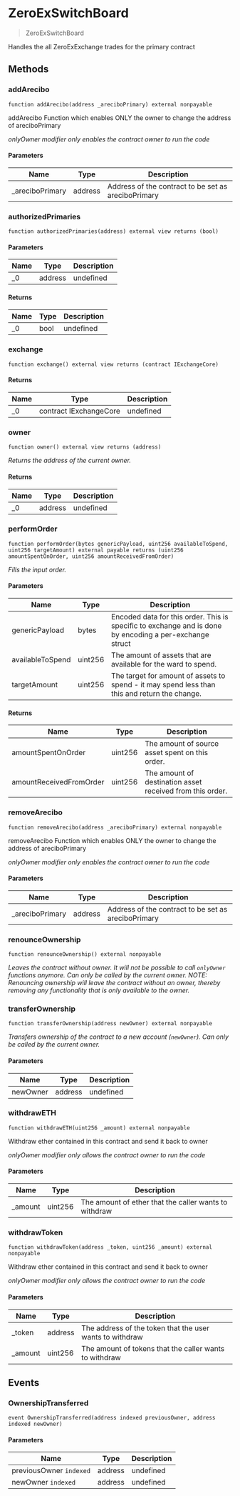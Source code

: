 # ZeroExSwitchBoard



> ZeroExSwitchBoard

Handles the all ZeroExExchange trades for the primary contract



## Methods

### addArecibo

```solidity
function addArecibo(address _areciboPrimary) external nonpayable
```

addArecibo Function which enables ONLY the owner to change the address of areciboPrimary

*onlyOwner modifier only enables the contract owner to run the code*

#### Parameters

| Name | Type | Description |
|---|---|---|
| _areciboPrimary | address | Address of the contract to be set as areciboPrimary |

### authorizedPrimaries

```solidity
function authorizedPrimaries(address) external view returns (bool)
```





#### Parameters

| Name | Type | Description |
|---|---|---|
| _0 | address | undefined |

#### Returns

| Name | Type | Description |
|---|---|---|
| _0 | bool | undefined |

### exchange

```solidity
function exchange() external view returns (contract IExchangeCore)
```






#### Returns

| Name | Type | Description |
|---|---|---|
| _0 | contract IExchangeCore | undefined |

### owner

```solidity
function owner() external view returns (address)
```



*Returns the address of the current owner.*


#### Returns

| Name | Type | Description |
|---|---|---|
| _0 | address | undefined |

### performOrder

```solidity
function performOrder(bytes genericPayload, uint256 availableToSpend, uint256 targetAmount) external payable returns (uint256 amountSpentOnOrder, uint256 amountReceivedFromOrder)
```



*Fills the input order.*

#### Parameters

| Name | Type | Description |
|---|---|---|
| genericPayload | bytes | Encoded data for this order. This is specific to exchange and is done by encoding a per-exchange struct |
| availableToSpend | uint256 | The amount of assets that are available for the ward to spend. |
| targetAmount | uint256 | The target for amount of assets to spend - it may spend less than this and return the change. |

#### Returns

| Name | Type | Description |
|---|---|---|
| amountSpentOnOrder | uint256 | The amount of source asset spent on this order. |
| amountReceivedFromOrder | uint256 | The amount of destination asset received from this order. |

### removeArecibo

```solidity
function removeArecibo(address _areciboPrimary) external nonpayable
```

removeArecibo Function which enables ONLY the owner to change the address of areciboPrimary

*onlyOwner modifier only enables the contract owner to run the code*

#### Parameters

| Name | Type | Description |
|---|---|---|
| _areciboPrimary | address | Address of the contract to be set as areciboPrimary |

### renounceOwnership

```solidity
function renounceOwnership() external nonpayable
```



*Leaves the contract without owner. It will not be possible to call `onlyOwner` functions anymore. Can only be called by the current owner. NOTE: Renouncing ownership will leave the contract without an owner, thereby removing any functionality that is only available to the owner.*


### transferOwnership

```solidity
function transferOwnership(address newOwner) external nonpayable
```



*Transfers ownership of the contract to a new account (`newOwner`). Can only be called by the current owner.*

#### Parameters

| Name | Type | Description |
|---|---|---|
| newOwner | address | undefined |

### withdrawETH

```solidity
function withdrawETH(uint256 _amount) external nonpayable
```

Withdraw ether contained in this contract and send it back to owner

*onlyOwner modifier only allows the contract owner to run the code*

#### Parameters

| Name | Type | Description |
|---|---|---|
| _amount | uint256 | The amount of ether that the caller wants to withdraw |

### withdrawToken

```solidity
function withdrawToken(address _token, uint256 _amount) external nonpayable
```

Withdraw ether contained in this contract and send it back to owner

*onlyOwner modifier only allows the contract owner to run the code*

#### Parameters

| Name | Type | Description |
|---|---|---|
| _token | address | The address of the token that the user wants to withdraw |
| _amount | uint256 | The amount of tokens that the caller wants to withdraw |



## Events

### OwnershipTransferred

```solidity
event OwnershipTransferred(address indexed previousOwner, address indexed newOwner)
```





#### Parameters

| Name | Type | Description |
|---|---|---|
| previousOwner `indexed` | address | undefined |
| newOwner `indexed` | address | undefined |



